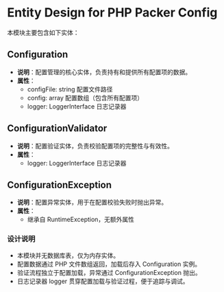 # Entity Design for PHP Packer Config

本模块主要包含如下实体：

## Configuration

- **说明**：配置管理的核心实体，负责持有和提供所有配置项的数据。
- **属性**：
  - configFile: string 配置文件路径
  - config: array 配置数组（包含所有配置项）
  - logger: LoggerInterface 日志记录器

## ConfigurationValidator

- **说明**：配置验证实体，负责校验配置项的完整性与有效性。
- **属性**：
  - logger: LoggerInterface 日志记录器

## ConfigurationException

- **说明**：配置异常实体，用于在配置校验失败时抛出异常。
- **属性**：
  - 继承自 RuntimeException，无额外属性

### 设计说明

- 本模块并无数据库表，仅为内存实体。
- 配置数据通过 PHP 文件数组返回，加载后存入 Configuration 实例。
- 验证流程独立于配置加载，异常通过 ConfigurationException 抛出。
- 日志记录器 logger 贯穿配置加载与验证过程，便于追踪与调试。
